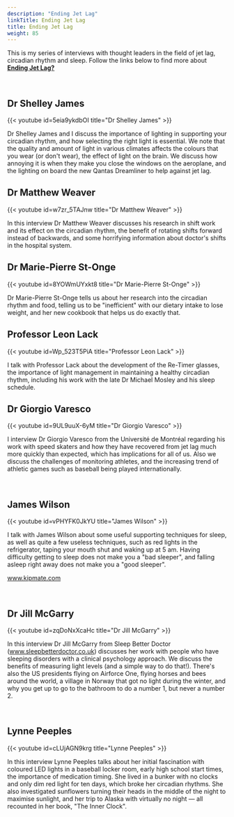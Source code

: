 ```yaml
---
description: "Ending Jet Lag"
linkTitle: Ending Jet Lag
title: Ending Jet Lag
weight: 85
---
```

This is my series of interviews with thought leaders in the field of jet lag, circadian rhythm and sleep. Follow the links below to find more about [__Ending Jet Lag?__](https://www.youtube.com/playlist?list=PL5qLroVCqm8iM8A0YjjyMmS6r_5Gmb67J)

</br>

## Dr Shelley James

{{< youtube id=5eia9ykdbOI title="Dr Shelley James" >}}

Dr Shelley James and I discuss the importance of lighting in supporting your circadian rhythm, and how selecting the right light is essential. We note that the quality and amount of light in various climates affects the colours that you wear (or don't wear), the effect of light on the brain. We discuss how annoying it is when they make you close the windows on the aeroplane, and the lighting on board the new Qantas Dreamliner to help against jet lag.</br>

## Dr Matthew Weaver

{{< youtube id=w7zr_5TAJnw title="Dr Matthew Weaver" >}}

In this interview Dr Matthew Weaver discusses his research in shift work and its effect on the circadian rhythm, the benefit of rotating shifts forward instead of backwards, and some horrifying information about doctor's shifts in the hospital system.</br>

## Dr Marie-Pierre St-Onge

{{< youtube id=8YOWmUYxkt8 title="Dr Marie-Pierre St-Onge" >}}

Dr Marie-Pierre St-Onge tells us about her research into the circadian rhythm and food, telling us to be "inefficient" with our dietary intake to lose weight, and her new cookbook that helps us do exactly that.</br>

## Professor Leon Lack

{{< youtube id=Wp_523T5PiA title="Professor Leon Lack" >}}

I talk with Professor Lack about the development of the Re-Timer glasses, the importance of light management in maintaining a healthy circadian rhythm, including his work with the late Dr Michael Mosley and his sleep schedule.
</br>

## Dr Giorgio Varesco

{{< youtube id=9UL9uuX-6yM title="Dr Giorgio Varesco" >}}

I interview Dr Giorgio Varesco from the Université de Montréal regarding his work with speed skaters and how they have recovered from jet lag much more quickly than expected, which has implications for all of us. Also we discuss the challenges of monitoring athletes, and the increasing trend of athletic games such as baseball being played internationally.

</br>

## James Wilson

{{< youtube id=vPHYFK0JkYU title="James Wilson" >}}

I talk with James Wilson about some useful supporting techniques for sleep, as well as quite a few useless techniques, such as red lights in the refrigerator, taping your mouth shut and waking up at 5 am. Having difficulty getting to sleep does not make you a "bad sleeper", and falling asleep right away does not make you a "good sleeper".

www.kipmate.com

</br>

## Dr Jill McGarry

{{< youtube id=zqDoNxXcaHc title="Dr Jill McGarry" >}}

In this interview Dr Jill McGarry from Sleep Better Doctor (www.sleepbetterdoctor.co.uk) discusses her work with people who have sleeping disorders with a clinical psychology approach. We discuss the benefits of measuring light levels (and a simple way to do that!). There's also the US presidents flying on Airforce One, flying horses and bees around the world, a village in Norway that got no light during the winter, and why you get up to go to the bathroom to do a number 1, but never a number 2.

</br>

## Lynne Peeples

{{< youtube id=cLUjAGN9krg title="Lynne Peeples" >}}

In this interview Lynne Peeples talks about her initial fascination with coloured LED lights in a baseball locker room, early high school start times, the importance of medication timing. She lived in a bunker with no clocks and only dim red light for ten days, which broke her circadian rhythms. She also investigated sunflowers turning their heads in the middle of the night to maximise sunlight, and her trip to Alaska with virtually no night — all recounted in her book, "The Inner Clock".
